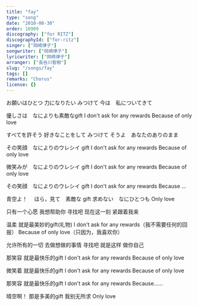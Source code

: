 ```yaml
---
title: "fay"
type: "song"
date: "2010-08-30"
order: 10909
discography: ["for RITZ"]
discographyId: ["for-ritz"]
singer: ["岡崎律子"]
songwriter: ["岡崎律子"]
lyricwriter: ["岡崎律子"]
arranger: ["長谷川智樹"]
slug: "/songs/fay"
tags: []
remarks: "Chorus"
license: {}
---
```


お願いはひとつ 力になりたい 
みつけて 今は　私についてきて 

優しさは　なによりも素敵なgift 
I don't ask for any rewards 
Because of only love 

すべてを許そう 好きなことをして 
みつけて そうよ　あなたのありのまま 

その笑顔　なによりのウレシイ gift 
I don\'t ask for any rewards 
Because of only love 

微笑みが　なによりのウレシイ gift 
I don't ask for any rewards 
Because of only love 

その笑顔　なによりのウレシイ gift 
I don't ask for any rewards 
Because ... 

青空よ！　
ほら，見て　素敵な gift 
求めない　なにひとつも 
Only love

<!-- 翻译 -->

只有一个心愿 我想帮助你 
寻找吧 现在这一刻 紧跟着我来 

温柔 就是最美妙的gift(礼物)
I don't ask for any rewards（我不需要任何的回报） 
Because of only love（只因为，我喜欢你） 

允许所有的一切 去做想做的事情 
寻找吧 就是这样 做你自己 

那笑容 就是最快乐的gift 
I don't ask for any rewards
Because of only love 

微笑着 就是最快乐的gift 
I don't ask for any rewards 
Because of only love 

那笑容 就是最快乐的gift 
I don't ask for any rewards 
Because...... 

晴空啊！ 
那是多美的gift 
我别无所求 
Only love

